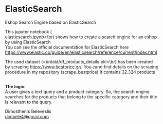 # ElasticSearch
Eshop Search Engine based on ElasticSearch

This jupyter notebook (<br>elasticsearch.ipynb<\br) shows how to create a search engine for an eshop by using ElasticSearch <br>
You can see the official documentation for ElasticSearch here https://www.elastic.co/guide/en/elasticsearch/reference/current/index.html

The used dataset (<brdata/df_products_details.pkl<\br) has been created by scraping https://www.bestprice.gr/. You cand find details on the scraping procedure in my repository (scrape_bestprice) It contains 32.324 products <br><br>

<b>The logic</b>: <br>
A user gives a text query and a product category. So, the search engine searches for the products that belong to the specific category and their title is relevant to the query. 

Dimosthenis Beleveslis <br>
dimbele4@gmail.com
